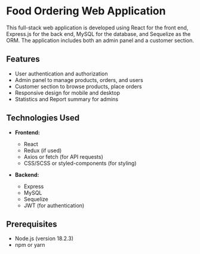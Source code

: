 # Food Ordering Web Application

This full-stack web application is developed using React for the front end, Express.js for the back end, MySQL for the database, and Sequelize as the ORM. The application includes both an admin panel and a customer section.



## Features

- User authentication and authorization
- Admin panel to manage products, orders, and users
- Customer section to browse products, place orders
- Responsive design for mobile and desktop
- Statistics and Report summary for admins

## Technologies Used

- **Frontend:**
  - React
  - Redux (if used)
  - Axios or fetch (for API requests)
  - CSS/SCSS or styled-components (for styling)

- **Backend:**
  - Express
  - MySQL
  - Sequelize
  - JWT (for authentication)

## Prerequisites

- Node.js (version 18.2.3)
- npm or yarn


